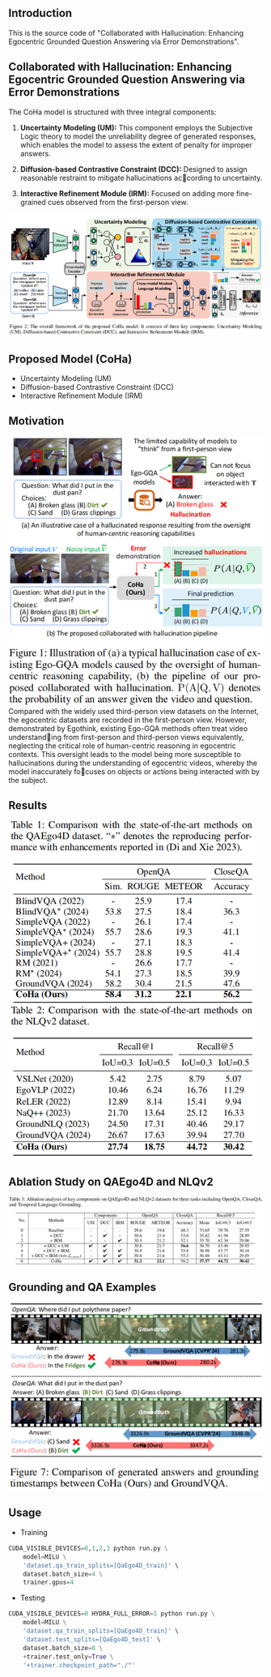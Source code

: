 
## Introduction
This is the source code of "Collaborated with Hallucination: Enhancing Egocentric Grounded Question Answering via Error Demonstrations". 

## Collaborated with Hallucination: Enhancing Egocentric Grounded Question Answering via Error Demonstrations
The CoHa model is structured with three integral components:

1) **Uncertainty Modeling (UM):** This component employs the Subjective Logic theory to model the unreliability degree of generated responses, which enables the model to assess the extent of penalty for improper answers.

2) **Diffusion-based Contrastive Constraint (DCC):** Designed to assign reasonable restraint to mitigate hallucinations according to uncertainty.

3) **Interactive Refinement Module (IRM):** Focused on adding more fine-grained
cues observed from the first-person view.



![MILU](fig/frame-1.26_00.png)

## Proposed Model (CoHa)
* Uncertainty Modeling (UM)
* Diffusion-based Contrastive Constraint (DCC)
* Interactive Refinement Module (IRM)


## Motivation
![Motivation](fig/intro_00.png)
Compared with the widely used third-person view datasets on the Internet, the egocentric datasets are recorded in the first-person view. However, demonstrated by Egothink, existing Ego-GQA methods often treat video understanding from first-person and third-person views equivalently, neglecting the critical role of human-centric reasoning in egocentric contexts. This oversight leads to the model being more susceptible to hallucinations during the understanding of egocentric videos, whereby the model inaccurately focuses on objects or actions being interacted with by the subject.

## Results
![Result](fig/result.png)

## Ablation Study on QAEgo4D and NLQv2
![Result](fig/ablation.png)

## Grounding and QA Examples
![Retrieval](fig/retrieval-1.26_00.png)


## Usage
* Training
```python
CUDA_VISIBLE_DEVICES=0,1,2,3 python run.py \
    model=MILU \
    'dataset.qa_train_splits=[QaEgo4D_train]' \
    dataset.batch_size=4 \
    trainer.gpus=4
```
* Testing
```python
CUDA_VISIBLE_DEVICES=0 HYDRA_FULL_ERROR=1 python run.py \
    model=MILU \
    'dataset.qa_train_splits=[QaEgo4D_train]' \
    'dataset.test_splits=[QaEgo4D_test]' \
    dataset.batch_size=8 \
    +trainer.test_only=True \
    '+trainer.checkpoint_path="./"'
```

